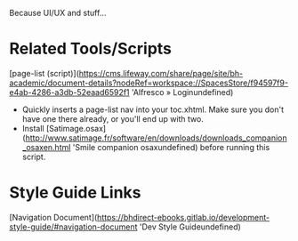 Because UI/UX and stuff...

# Related Tools/Scripts

[page-list (script)](https://cms.lifeway.com/share/page/site/bh-academic/document-details?nodeRef=workspace://SpacesStore/f94597f9-e4ab-4286-a3db-52eaad6592f1 'Alfresco » Loginundefined)

* Quickly inserts a page-list nav into your toc.xhtml. Make sure you don't have one there already, or you'll end up with two.
* Install [Satimage.osax](http://www.satimage.fr/software/en/downloads/downloads_companion_osaxen.html 'Smile companion osaxundefined) before running this script.

# Style Guide Links

[Navigation Document](https://bhdirect-ebooks.gitlab.io/development-style-guide/#navigation-document 'Dev Style Guideundefined)
